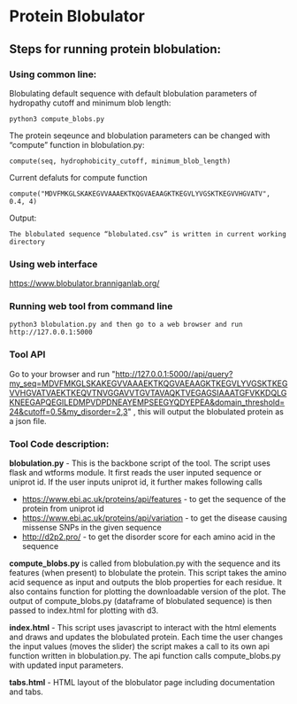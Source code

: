 # Protein Blobulator



## Steps for running protein blobulation:

### Using common line:

Blobulating default sequence with default blobulation parameters of hydropathy cutoff and minimum blob length:
```
python3 compute_blobs.py
```
The protein seqeunce and blobulation parameters can be changed with “compute” function in blobulation.py:
```
compute(seq, hydrophobicity_cutoff, minimum_blob_length)
```
Current defaluts for compute function

```
compute("MDVFMKGLSKAKEGVVAAAEKTKQGVAEAAGKTKEGVLYVGSKTKEGVVHGVATV", 0.4, 4)
```

Output:
```
The blobulated sequence “blobulated.csv” is written in current working directory
```
### Using web interface 

https://www.blobulator.branniganlab.org/

### Running web tool from command line

```
python3 blobulation.py and then go to a web browser and run  http://127.0.0.1:5000
```

### Tool API

Go to your browser and run "http://127.0.0.1:5000//api/query?my_seq=MDVFMKGLSKAKEGVVAAAEKTKQGVAEAAGKTKEGVLYVGSKTKEGVVHGVATVAEKTKEQVTNVGGAVVTGVTAVAQKTVEGAGSIAAATGFVKKDQLGKNEEGAPQEGILEDMPVDPDNEAYEMPSEEGYQDYEPEA&domain_threshold=24&cutoff=0.5&my_disorder=2,3" , this will output the blobulated protein as a json file.

### Tool Code description:

**blobulation.py** - This is the backbone script of the tool. 
The script uses flask and wtforms module. 
It first reads the user inputed sequence or uniprot id. 
If the user inputs uniprot id, it further makes following calls
  - https://www.ebi.ac.uk/proteins/api/features - to get the sequence of the protein from uniprot id
  - https://www.ebi.ac.uk/proteins/api/variation - to get the disease causing missense SNPs in the given sequence
  - http://d2p2.pro/ - to get the disorder score for each amino acid in the sequence 

**compute_blobs.py** is called from blobulation.py with the sequence and its features (when present) to blobulate the protein. This script takes the amino acid sequence as input and outputs the blob properties for each residue. It also contains function for plotting the downloadable version of the plot.
The output of compute_blobs.py (dataframe of blobulated sequence) is then passed to index.html for plotting with d3. 

**index.html** - This script uses javascript to interact with the html elements and draws and updates the blobulated protein. Each time the user changes the input values (moves the slider) the script makes a call to its own api function written in blobulation.py. The api function calls compute_blobs.py with updated input parameters.

**tabs.html** - HTML layout of the blobulator page including documentation and tabs.
